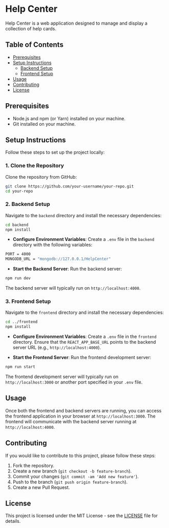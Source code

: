 # Help Center

Help Center is a web application designed to manage and display a collection of help cards. 

## Table of Contents

- [Prerequisites](#prerequisites)
- [Setup Instructions](#setup-instructions)
  - [Backend Setup](#backend-setup)
  - [Frontend Setup](#frontend-setup)
- [Usage](#usage)
- [Contributing](#contributing)
- [License](#license)

## Prerequisites

- Node.js and npm (or Yarn) installed on your machine.
- Git installed on your machine.

## Setup Instructions

Follow these steps to set up the project locally:

### 1. Clone the Repository

Clone the repository from GitHub:

```bash
git clone https://github.com/your-username/your-repo.git
cd your-repo
```

### 2. Backend Setup

Navigate to the `backend` directory and install the necessary dependencies:

```bash
cd backend
npm install
```

- **Configure Environment Variables**: Create a `.env` file in the `backend` directory with the following variables:

```bash
PORT = 4000
MONGODB_URL = "mongodb://127.0.0.1/HelpCenter"
```

- **Start the Backend Server**: Run the backend server:

```bash
npm run dev
```

The backend server will typically run on `http://localhost:4000`.

### 3. Frontend Setup

Navigate to the `frontend` directory and install the necessary dependencies:

```bash
cd ../frontend
npm install
```

- **Configure Environment Variables**: Create a `.env` file in the `frontend` directory. Ensure that the `REACT_APP_BASE_URL` points to the backend server URL (e.g., `http://localhost:4000`).

- **Start the Frontend Server**: Run the frontend development server:

```bash
npm run start
```

The frontend development server will typically run on `http://localhost:3000` or another port specified in your `.env` file.

## Usage

Once both the frontend and backend servers are running, you can access the frontend application in your browser at `http://localhost:3000`. The frontend will communicate with the backend server running at `http://localhost:4000`.

## Contributing

If you would like to contribute to this project, please follow these steps:

1. Fork the repository.
2. Create a new branch (`git checkout -b feature-branch`).
3. Commit your changes (`git commit -am 'Add new feature'`).
4. Push to the branch (`git push origin feature-branch`).
5. Create a new Pull Request.

## License

This project is licensed under the MIT License - see the [LICENSE](LICENSE) file for details.

```